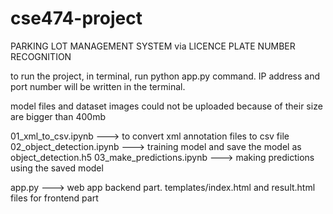 # cse474-project

PARKING LOT MANAGEMENT SYSTEM via LICENCE PLATE NUMBER RECOGNITION

to run the project, in terminal, run python app.py command.
IP address and port number will be written in the terminal.

model files and dataset images could not be uploaded because of their size are bigger than 400mb 

01_xml_to_csv.ipynb ---> to convert xml annotation files to csv file
02_object_detection.ipynb ---> training model and save the model as object_detection.h5
03_make_predictions.ipynb ---> making predictions using the saved model

app.py ---> web app backend part.
templates/index.html and result.html files for frontend part
